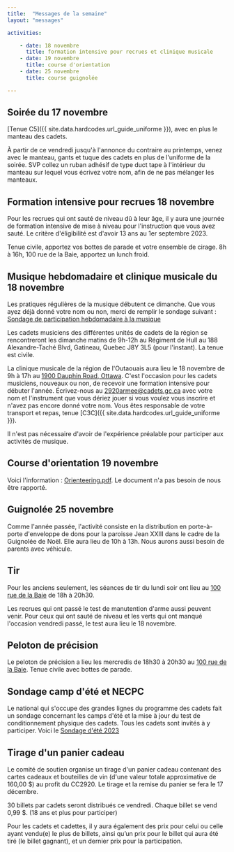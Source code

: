 ```yaml
---
title:  "Messages de la semaine"
layout: "messages"

activities: 

    - date: 18 novembre
      title: formation intensive pour recrues et clinique musicale
    - date: 19 novembre
      title: course d'orientation
    - date: 25 novembre
      title: course guignolée

---
```

## Soirée du 17 novembre

[Tenue C5]({{ site.data.hardcodes.url_guide_uniforme }}), avec en plus le manteau des cadets.

À partir de ce vendredi jusqu'à l'annonce du contraire au printemps, venez avec le manteau, gants et tuque des cadets en plus de l'uniforme de la soirée. SVP collez un ruban adhésif de type duct tape à l'intérieur du manteau sur lequel vous écrivez votre nom, afin de ne pas mélanger les manteaux.

## Formation intensive pour recrues 18 novembre

Pour les recrues qui ont sauté de niveau dû à leur âge, il y aura une journée de formation intensive de mise à niveau pour l'instruction que vous avez sauté. Le critère d'éligibilité est d'avoir 13 ans au 1er septembre 2023. 

Tenue civile, apportez vos bottes de parade et votre ensemble de cirage. 8h à 16h, 100 rue de la Baie, apportez un lunch froid.

## Musique hebdomadaire et clinique musicale du 18 novembre

Les pratiques régulières de la musique débutent ce dimanche. Que vous ayez déjà donné votre nom ou non, merci de remplir le sondage suivant : [Sondage de participation hebdomadaire à la musique](https://forms.office.com/Pages/ResponsePage.aspx?id=-2oSqwzmL062z8c1DHbchOLv_dk-t_dHo8OkX3uOiO1UOUFVVVJTRUxBRVFEMElFOExaRFA0RFlGUyQlQCN0PWcu)

Les cadets musiciens des différentes unités de cadets de la région se rencontreront les dimanche matins de 9h-12h au Régiment de Hull au 188 Alexandre-Taché Blvd, Gatineau, Quebec J8Y 3L5 (pour l'instant). La tenue est civile. 

La clinique musicale de la région de l'Outaouais aura lieu le 18 novembre de 9h à 17h au [1900 Dauphin Road, Ottawa](https://maps.app.goo.gl/R4ChrHnirSbvJaXa6). C'est l'occasion pour les cadets musiciens, nouveaux ou non, de recevoir une formation intensive pour débuter l'année. Écrivez-nous au <2920armee@cadets.gc.ca> avec votre nom et l'instrument que vous dériez jouer si vous voulez vous inscrire et n'avez pas encore donné votre nom. Vous êtes responsable de votre transport et repas, tenue [C3C]({{ site.data.hardcodes.url_guide_uniforme }}).

Il n'est pas nécessaire d'avoir de l'expérience préalable pour participer aux activités de musique.

## Course d'orientation 19 novembre

Voici l'information : [Orienteering.pdf](https://1drv.ms/b/s!AkTIfKmoB8nugfwPNPP-LMF-fjU1lA?e=CVoJth). 
Le document n'a pas besoin de nous être rapporté.

## Guignolée 25 novembre

Comme l'année passée, l'activité consiste en la distribution en porte-à-porte d'enveloppe de dons pour la paroisse Jean XXIII dans le cadre de la Guignolée de Noël. Elle aura lieu de 10h à 13h. Nous aurons aussi besoin de parents avec véhicule.

## Tir

Pour les anciens seulement, les séances de tir du lundi soir ont lieu au [100 rue de la Baie](/information/comment-nous-rejoindre/) de 18h à 20h30.

Les recrues qui ont passé le test de manutention d'arme aussi peuvent venir. Pour ceux qui ont sauté de niveau et les verts qui ont manqué l'occasion vendredi passé, le test aura lieu le 18 novembre.

## Peloton de précision

Le peloton de précision a lieu les mercredis de 18h30 à 20h30 au [100 rue de la Baie](/information/comment-nous-rejoindre/). Tenue civile avec bottes de parade.

## Sondage camp d'été et NECPC

Le national qui s'occupe des grandes lignes du programme des cadets fait un sondage concernant les camps d'été et la mise à jour du test de conditionnement physique des cadets. Tous les cadets sont invités à y participer. Voici le [Sondage d'été 2023](https://interceptum.com/si/fr/6702493)


## Tirage d'un panier cadeau

Le comité de soutien organise un tirage d'un panier cadeau contenant des cartes cadeaux et bouteilles de vin (d'une valeur totale approximative de 160,00 $) au profit du CC2920. Le tirage et la remise du panier se fera le 17 décembre. 

30 billets par cadets seront distribués ce vendredi. Chaque billet se vend 0,99 $. (18 ans et plus pour participer)

Pour les cadets et cadettes, il y aura également des prix pour celui ou celle ayant vendu(e) le plus de billets, ainsi qu’un prix pour le billet qui aura été tiré (le billet gagnant), et un dernier prix pour la participation.


